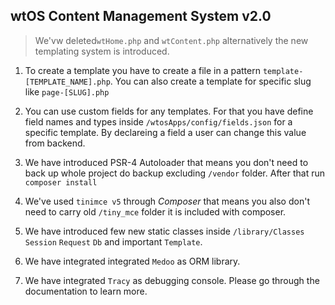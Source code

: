 ## wtOS Content Management System v2.0
> We'vw deleted```wtHome.php``` and ```wtContent.php``` alternatively the new templating system is introduced.

1. To create a template you have to create a file in a pattern ```template-[TEMPLATE_NAME].php```. You can also create a template for specific slug like ```page-[SLUG].php```


2. You can use custom fields for any templates. For that you have define field names and types inside ```/wtosApps/config/fields.json``` for a specific template. By declareing a field a user can change this value from backend.


3. We have introduced PSR-4 Autoloader that means you don't need to back up whole project do backup excluding ```/vendor``` folder. After that run ```composer install``` 


4. We've used ```tinimce v5``` through *Composer* that means you also don't need to carry old ```/tiny_mce``` folder it is included with composer.


5. We have introduced few new static classes inside ```/library/Classes``` ```Session``` ```Request``` ```Db``` and important ```Template```.


6. We have integrated integrated ``Medoo`` as ORM library.


7. We have  integrated `Tracy` as debugging console. Please go through the documentation to learn more.
